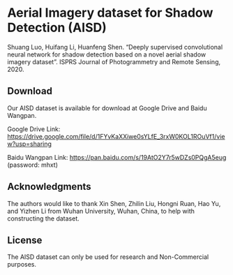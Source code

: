 # Aerial Imagery dataset for Shadow Detection (AISD)
Shuang Luo, Huifang Li, Huanfeng Shen. “Deeply supervised convolutional neural network for shadow detection based on a novel aerial shadow imagery dataset”.  ISPRS Journal of Photogrammetry and Remote Sensing, 2020.

## Download
Our AISD dataset is available for download at Google Drive and Baidu Wangpan.

Google Drive Link: https://drive.google.com/file/d/1FYvKaXXiwe0sYLfE_3rxW0KOL1ROuVf1/view?usp=sharing

Baidu Wangpan Link: https://pan.baidu.com/s/19AtO2Y7r5wDZs0PQgA5eug (password: mhxt)

## Acknowledgments
The authors would like to thank Xin Shen, Zhilin Liu, Hongni Ruan, Hao Yu, and Yizhen Li from Wuhan University, Wuhan, China, to help with constructing the dataset.

## License
The AISD dataset can only be used for research and Non-Commercial purposes.
